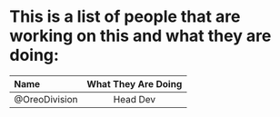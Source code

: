# This is a list of people that are working on this and what they are doing:

| Name             |      What They Are Doing      |
| :------------------- | :-------------------: |
| @OreoDivision       |      Head Dev       |